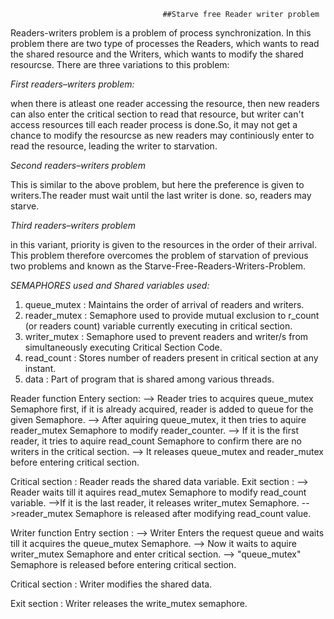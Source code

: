                                       ##Starve free Reader writer problem 
Readers-writers problem is a problem of process synchronization. In this problem there are two type of processes the Readers, which wants to read the shared resource and the Writers, which wants to modify the shared resourcse. There are three variations to this problem:

_First readers–writers problem:_

when there is atleast one reader accessing the resource, then new readers can also enter the critical section to read that resource, but writer can't access resources till each reader process is done.So, it may not get a chance to modify the resourcse as new readers may continiously enter to read the resource, leading the writer to starvation.

_Second readers–writers problem_

This is similar to the above problem, but here the preference is given to writers.The reader must wait until the last writer is done. so, readers may starve.

_Third readers–writers problem_

in this variant, priority is given to the resources in the order of their arrival. This problem therefore overcomes the problem of starvation of previous two problems and known as the Starve-Free-Readers-Writers-Problem.

_SEMAPHORES used and Shared variables used:_

1. queue_mutex : Maintains the order of arrival of readers and writers.
2. reader_mutex : Semaphore used to provide mutual exclusion to r_count (or readers count) variable currently executing in critical section.
3. writer_mutex : Semaphore used to prevent readers and writer/s from simultaneously executing Critical Section Code.
4. read_count : Stores number of readers present in critical section at any instant.
5. data : Part of program that is shared among various threads.

Reader function
Entery section:
--> Reader tries to acquires queue_mutex Semaphore first, if it is already acquired, reader is added to queue for the given Semaphore.
--> After aquiring queue_mutex, it then tries to aquire reader_mutex Semaphore to modify reader_counter.
--> If it is the first reader, it tries to aquire read_count Semaphore to confirm there are no writers in the critical section.
--> It releases queue_mutex and reader_mutex before entering critical section.

Critical section : Reader reads the shared data variable.
Exit section :
--> Reader waits till it aquires read_mutex Semaphore to modify read_count variable.
-->If it is the last reader, it releases writer_mutex Semaphore.
-->reader_mutex Semaphore is released after modifying read_count value.

Writer function
Entry section :
--> Writer Enters the request queue and waits till it acquires the queue_mutex Semaphore.
--> Now it waits to aquire writer_mutex Semaphore and enter critical section.
--> "queue_mutex" Semaphore is released before entering critical section.

Critical section : Writer modifies the shared data.

Exit section : Writer releases the write_mutex semaphore.
